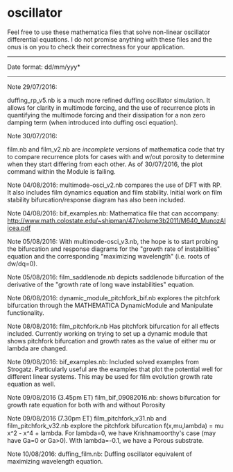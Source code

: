 # oscillator
Feel free to use these mathematica files that solve non-linear oscillator differential equations.  I do not promise anything with these files and the onus is on you to check their correctness for your application.

***********************
Date format: dd/mm/yyy*
***********************
Note 29/07/2016:

duffing_rp_v5.nb is a much more refined duffing oscillator simulation. It allows for clarity in multimode forcing, and the use of recurrence plots in quantifying the multimode forcing and their dissipation for a non zero damping term (when introduced into duffing osci equation).

Note 30/07/2016:

film.nb and film_v2.nb are *incomplete* versions of mathematica code that try to compare recurrence plots for cases with and w/out porosity to determine when they start differing from each other.  As of 30/07/2016, the plot command within the Module is failing.

Note 04/08/2016:
multimode-osci_v2.nb compares the use of DFT with RP.  It also includes film dynamics equation and film stability.  Initial work on film stability bifurcation/response diagram has also been included.

Note 04/08/2016:
bif_examples.nb: Mathematica file that can accompany: http://www.math.colostate.edu/~shipman/47/volume3b2011/M640_MunozAlicea.pdf

Note 05/08/2016:
With multimode-osci_v3.nb, the hope is to start probing the bifurcation and response diagrams for the "growth rate of instabilities" equation and the corresponding "maximizing wavelength" (i.e. roots of dw/dq=0).

Note 05/08/2016:
film_saddlenode.nb depicts saddlenode bifurcation of the derivative of the "growth rate of long wave instabilities" equation.  

Note 06/08/2016:
dynamic_module_pitchfork_bif.nb explores the pitchfork bifurcation through the MATHEMATICA DynamicModule and Manipulate functionality.

Note 08/08/2016:
film_pitchfork.nb Has pitchfork bifurcation for all effects included.  Currently working on trying to set up a dynamic module that shows pitchfork bifurcation and growth rates as the value of either mu or lambda are changed.

Note 09/08/2016:
bif_examples.nb: Included solved examples from Strogatz.  Particularly useful are the examples that plot the potential well for different linear systems.  This may be used for film evolution growth rate equation as well.

Note 09/08/2016 (3.45pm ET)
film_bif_09082016.nb: shows bifurcation for growth rate equation for both with and without Porosity

Note 09/08/2016 (7.30pm ET)
film_pitchfork_v31.nb and film_pitchfork_v32.nb explore the pitchfork bifurcation f(x,mu,lambda) = mu x^2 - x^4 + lambda.  For lambda=0, we have Krishnamoorthy's case (may have Ga=0 or Ga>0).  With lambda=-0.1, we have a Porous substrate.

Note 10/08/2016:
duffing_film.nb: Duffing oscillator equivalent of maximizing wavelength equation.
